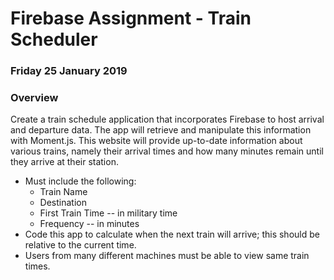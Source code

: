 # Firebase Assignment - Train Scheduler
### Friday 25 January 2019
### Overview

Create a train schedule application that incorporates Firebase to host arrival and departure data. The app will retrieve and manipulate this information with Moment.js. This website will provide up-to-date information about various trains, namely their arrival times and how many minutes remain until they arrive at their station.

* Must include the following:
    * Train Name
    * Destination 
    * First Train Time -- in military time
    * Frequency -- in minutes
* Code this app to calculate when the next train will arrive; this should be relative to the current time.
* Users from many different machines must be able to view same train times.


  
